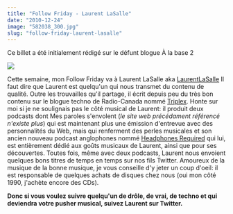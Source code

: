 ```yaml
---
title: "Follow Friday - Laurent LaSalle"
date: "2010-12-24"
image: "582038_300.jpg"
slug: "follow-friday-laurent-lasalle"
---
```


Ce billet a été initialement rédigé sur le défunt blogue À la base 2

![](images/582038_300.jpg)

Cette semaine, mon Follow Friday va à Laurent LaSalle aka [LaurentLaSalle](https://twitter.com/LaurentLaSalle "Compte Twitter de Laurent LaSalle") Il faut dire que Laurent est quelqu'un qui nous transmet du contenu de qualité. Outre les trouvailles qu'il partage, il écrit depuis peu du très bon contenu sur le blogue techno de Radio-Canada nommé [Triplex](https://blogues.radio-canada.ca/triplex/ "Blogue Triplex de Radio-Canada"). Honte sur moi si je ne soulignais pas le côté musical de Laurent: il produit deux podcasts dont Mes paroles s'envolent (_le site web précédament référencé n'existe plus_) qui est maintenant plus une émission d'entrevue avec des personnalités du Web, mais qui renferment des perles musicales et son ancien nouveau podcast anglophones nommé [Headphones Required](https://headphonesrequired.com/ "Site Web de Headphones Required") qui lui, est entièrement dédié aux goûts musicaux de Laurent, ainsi que pour ses découvertes. Toutes fois, même avec deux podcasts, Laurent nous envoient quelques bons titres de temps en temps sur nos fils Twitter. Amoureux de la musique de la bonne musique, je vous conseille d'y jeter un coup d'oeil: il est responsable de quelques achats de disques chez nous (oui mon côté 1990, j'achète encore des CDs).

**Donc si vous voulez suivre quelqu'un de drôle, de vrai, de techno et qui deviendra votre pusher musical, suivez Laurent sur Twitter.**
